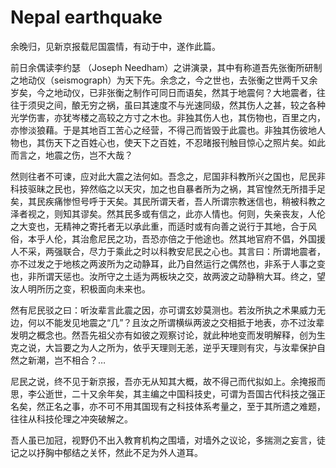 # Nepal earthquake

余晚归，见新京报载尼国震情，有动于中，遂作此篇。

前日余偶读李约瑟 （Joseph Needham）之讲演录，其中有称道吾先张衡所研制之地动仪（seismograph）为天下先。余念之，今之世也，去张衡之世两千又余岁矣，今之地动仪，已非张衡之制作可同日而语矣，然其于地震何？大地震者，往往于须臾之间，酿无穷之祸，虽曰其速度不与光速同级，然其伤人之甚，较之各种光学伤害，亦犹岑楼之高较之方寸之木也。非独其伤人也，其伤物也，百里之内，亦惨淡狼藉。于是其地百工苦心之经营，不得己而皆毁于此震也。非独其伤彼地人物也，其伤天下之百姓心也，使天下之百姓，不忍暏报刊触目惊心之照片矣。如此而言之，地震之伤，岂不大哉？

然则往者不可谏，应对此大震之法何如。吾念之，尼国非科教所兴之国也，尼民非科技驱昧之民也，猝然临之以天灾，加之也自暴者所为之祸，其官惶然无所措手足矣，其民疾痛惨怛号呼于天矣。其民所谓天者，吾人所谓宗教迷信也，稍被科教之泽者视之，则知其谬矣。然其民多或有信之，此亦人情也。何则，失亲丧友，人伦之大变也，无精神之寄托者无以承此重，而适时或有向善之说行于其地，合于风俗，本乎人伦，其治愈尼民之功，吾恐亦倍之于他途也。然其地官府不倡，外国援人不采，两强联合，尽力于乘此之时以科教安尼民之心也。其言曰：所谓地震者，亦不过发之于地核之两波所为之动静耳，此乃自然运行之偶然也，非系于人事之变也，非所谓天惩也。汝所守之土适为两板块之交，故两波之动静稍大耳。终之，望汝人明所历之变，积极面向未来也。

然有尼民驳之曰：听汝辈言此震之因，亦可谓玄妙莫测也。若汝所执之术果威力无边，何以不能发见地震之“几”？且汝之所谓横纵两波之交相抵于地表，亦不过汝辈发明之概念也。然吾先祖父亦有如彼之观察讨论，就此种地变而发明解释，创为生克之说，大旨要之为人之所为，依乎天理则无恙，逆乎天理则有灾，与汝辈保护自然之新潮，岂不相合？…

尼民之说，终不见于新京报，吾亦无从知其大概，故不得己而代拟如上。余掩报而思，李公逝世，二十又余年矣，其主编之中国科技史，可谓为吾国古代科技之强正名矣，然正名之事，亦不可不用其国现有之科技体系考量之，至于其所遗之难题，往往从科技伦理之冲突破解之。

吾人虽已加冠，视野仍不出入教育机构之围墙，对墙外之议论，多揣测之妄言，徒记之以抒胸中郁结之关怀，然此不足为外人道耳。


